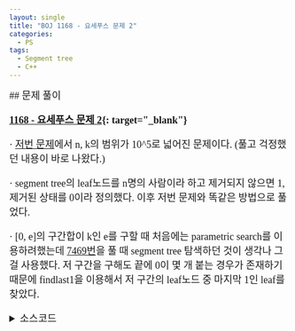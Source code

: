 ```yaml
---
layout: single
title: "BOJ 1168 - 요세푸스 문제 2"
categories:
  - PS
tags:
  - Segment tree
  - C++
---
```


<div markdown="1" style="font-size:18px;font-family:'Consolas', 맑은 고딕;">
## 문제 풀이

**[1168 - 요세푸스 문제 2](https://www.acmicpc.net/problem/1168){: target="_blank"}**

· [저번 문제](https://siriyaoff.github.io/ps/PS-BOJ-1158/)에서 n, k의 범위가 10^5로 넓어진 문제이다. (풀고 걱정했던 내용이 바로 나왔다.)  

· segment tree의 leaf노드를 n명의 사람이라 하고 제거되지 않으면 1, 제거된 상태를 0이라 정의했다. 이후 저번 문제와 똑같은 방법으로 풀었다.  

· [0, e]의 구간합이 k인 e를 구할 때 처음에는 parametric search를 이용하려했는데 [7469번](https://www.acmicpc.net/problem/7469)을 풀 때 segment tree 탐색하던 것이 생각나 그걸 사용했다. 저 구간을 구해도 끝에 0이 몇 개 붙는 경우가 존재하기 때문에 findlast1을 이용해서 저 구간의 leaf노드 중 마지막 1인 leaf를 찾았다.

<details>
<summary>소스코드</summary>
<div markdown="1" style="font-size:20px;font-family:'Consolas', 맑은 고딕;">
```cpp
#include<cstdio>
#include<vector>
#include<tuple>
using namespace std;
typedef vector<int> vi;
typedef tuple<int, int, int> ti;

int mid(int s, int e){return (s+e)>>1;}
int init(vi& num, vi& st, int tidx, int s, int e);
int query1(vi& st, int tidx, int s, int e, int fl, int fr);//return partial sum
ti query2(vi& st, int tidx, int s, int e, int val);//return index of e, sum(0, e)==val
int findlast1(vi& st, int n, int tidx, int s, int e);
void update(vi& st, int tidx, int s, int e, int nidx, int diff);

int main()
{
	int n, k, curk, curp, sz=1;
	scanf("%d %d", &n, &k);
	for(;sz<n;sz*=2);
	vi st(2*sz), num(n, 1), sol;
	init(num, st, 1, 0, n-1);
	curp=-1;
	for(int i=n;i>0;i--){
		int idx, s, e, aftercurp, curk;
		if(curp==n-1) aftercurp=0;
		else aftercurp=query1(st, 1, 0, n-1, curp+1, n-1);
		if(aftercurp>=k) curk=(k+i-aftercurp)%i;
		else curk=(k-aftercurp)%i;
		if(curk==0) curk=i;
		tie(idx, s, e)=query2(st, 1, 0, n-1, curk);
		curp=findlast1(st, n, idx, s, e);
		sol.push_back(curp+1);
		update(st, 1, 0, n-1, curp, -1);
	}
	printf("<");
	for(int i=0;i<sol.size()-1;i++) printf("%d, ", sol[i]);
	printf("%d>", sol.back());
}

int init(vi& num, vi& st, int tidx, int s, int e){
	if(s==e) return st[tidx]=num[s];
	return st[tidx]=init(num, st, tidx*2, s, mid(s, e))+init(num, st, tidx*2+1, mid(s, e)+1, e);
}

int query1(vi& st, int tidx, int s, int e, int fl, int fr){
	if(s>fr || e<fl) return 0;
	if(s>=fl && e<=fr) return st[tidx];
	return query1(st, tidx*2, s, mid(s, e), fl, fr)+query1(st, tidx*2+1, mid(s, e)+1, e, fl, fr);
}

ti query2(vi& st, int tidx, int s, int e, int val){
	if(st[tidx]==val) return make_tuple(tidx, s, e);
	if(val>st[tidx*2]) return query2(st, tidx*2+1, mid(s, e)+1, e, val-st[tidx*2]);
	return query2(st, tidx*2, s, mid(s, e), val);
}

int findlast1(vi& st, int n, int tidx, int s, int e){
	if(s==e) return s;
	if(st[tidx*2+1]==0) return findlast1(st, n, tidx*2, s, mid(s, e));
	return findlast1(st, n, tidx*2+1, mid(s, e)+1, e);
}

void update(vi& st, int tidx, int s, int e, int nidx, int diff){
	if(s>nidx || e<nidx) return;
	st[tidx]+=diff;
	if(s!=e){
		update(st, tidx*2, s, mid(s, e), nidx, diff);
		update(st, tidx*2+1, mid(s, e)+1, e, nidx, diff);
	}
}
```
</div>
</details> 
<br>
## 풀고나서  

· 처음에는 segment tree의 쿼리가 O(logN)이기 때문에 O(N^2logN)으로 안될 것 같았는데 구간합이 curk인 구간 탐색을 logN만에 구현해서 O(NlogN)으로 풀었다. 위에 7469번에서 이 내용도 구현했었는데 까먹었다... 저번 문제를 풀고 나서 고민했던 STL과 비슷한 게 segment tree인 것 같다.  

· 아무리 생각해도 실버3난이도의 문제는 아닌것 가튼뒈

</div>